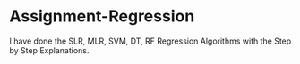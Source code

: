 # Assignment-Regression
I have done the SLR, MLR, SVM, DT, RF Regression Algorithms with the Step by Step Explanations.
